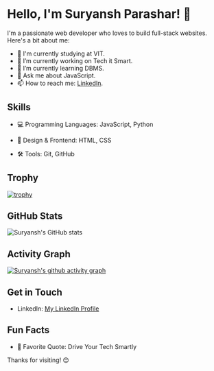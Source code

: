 # Hello, I'm Suryansh Parashar! 👋

I'm a passionate web developer who loves to build full-stack websites. Here's a bit about me:

- 📖 I'm currently studying at VIT.
- 🔭 I’m currently working on Tech it Smart.
- 🌱 I’m currently learning DBMS.
- 💬 Ask me about JavaScript.
- 📫 How to reach me: [LinkedIn](https://www.linkedin.com/in/thesuryanshparashar/).

## Skills

- 💻 Programming Languages: JavaScript, Python
<!-- - 🚀 Frameworks & Technologies: [Frameworks, e.g., React, Node.js, Docker] --->
- 🎨 Design & Frontend: HTML, CSS<!-- UI/UX principles -->
<!-- - 📚 Databases: [Database Systems, e.g., MySQL, MongoDB -->
- 🛠 Tools<!-- & DevOps -->: Git, GitHub<!--, Docker, Jenkins -->

<!--
## Projects

### [Project 1 Name]

Brief description of the project. Add any relevant information such as technologies used, challenges overcome, or key achievements.

![Project 1 Screenshot](URL_to_Screenshot)

### [Project 2 Name]

Brief description of the project. Add any relevant information such as technologies used, challenges overcome, or key achievements.

![Project 2 Screenshot](URL_to_Screenshot)
-->

## Trophy

[![trophy](https://github-profile-trophy.vercel.app/?username=thesuryanshparashar)](https://github.com/ryo-ma/github-profile-trophy)



## GitHub Stats

![Suryansh's GitHub stats](https://github-readme-stats.vercel.app/api?username=thesuryanshparashar&show_icons=true&theme=merko)



## Activity Graph

[![Suryansh's github activity graph](https://github-readme-activity-graph.vercel.app/graph?username=thesuryanshparashar&theme=github-compact)](https://github.com/ashutosh00710/github-readme-activity-graph)




<!--
## Latest Blog Posts

<!- BLOG-POST-LIST:START ->
- [Blog Post 1 Title](Link_to_Blog_Post)
- [Blog Post 2 Title](Link_to_Blog_Post)
<!- BLOG-POST-LIST:END ->
-->

<!--
## Coding Activity

<!-START_SECTION:activity->
1. 🎉 Merged PR [#123](Link_to_Merged_PR) in Repository1
2. 💼 Opened issue [#456](Link_to_Opened_Issue) in Repository2
3. ⭐ Starred [Awesome_Project](Link_to_Awesome_Project)
<!-END_SECTION:activity->
-->

## Get in Touch

- LinkedIn: [My LinkedIn Profile](https://www.linkedin.com/in/thesuryanshparashar/)
<!-- - Email: [Your Email](mailto:your.email@example.com) -->

## Fun Facts

<!-- - ☕️ Number of Coffees Consumed: [Number] -->
- 💬 Favorite Quote: Drive Your Tech Smartly



Thanks for visiting! 😊
